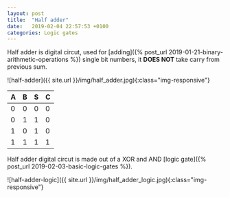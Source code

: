 ```yaml
---
layout: post
title:  "Half adder"
date:   2019-02-04 22:57:53 +0100
categories: Logic gates
---
```


Half adder is digital circut, used for [adding]({% post_url 2019-01-21-binary-arithmetic-operations %}) single bit numbers, it **DOES NOT** take carry from previous sum.


![half-adder]({{ site.url }}/img/half_adder.jpg){:class="img-responsive"}

| A | B | S | C |
|---|---|---|---|
| 0 | 0 | 0 | 0 |
| 0 | 1 | 1 | 0 |
| 1 | 0 | 1 | 0 |
| 1 | 1 | 1 | 1 |

Half adder digital circut is made out of a XOR and AND [logic gate]({% post_url 2019-02-03-basic-logic-gates %}).

![half-adder-logic]({{ site.url }}/img/half_adder_logic.jpg){:class="img-responsive"}
